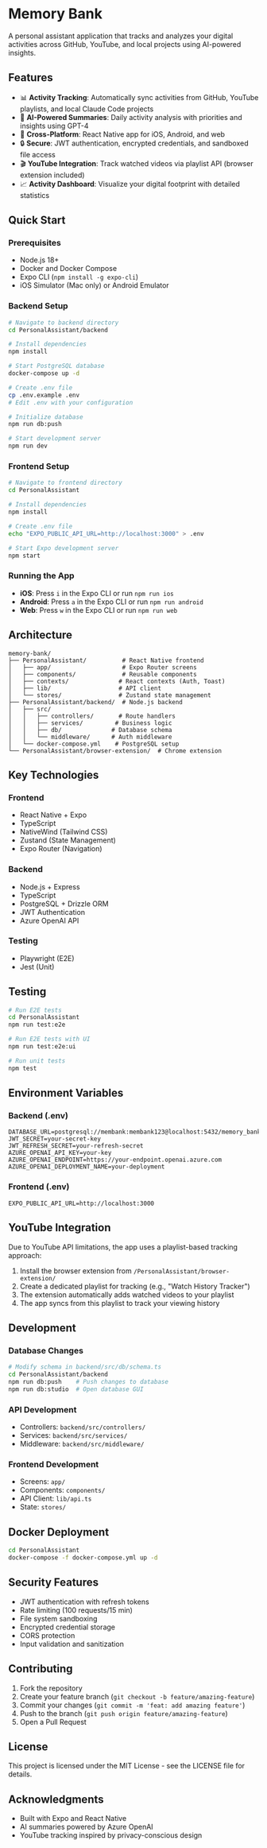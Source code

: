 # Memory Bank

A personal assistant application that tracks and analyzes your digital activities across GitHub, YouTube, and local projects using AI-powered insights.

## Features

- 📊 **Activity Tracking**: Automatically sync activities from GitHub, YouTube playlists, and local Claude Code projects
- 🤖 **AI-Powered Summaries**: Daily activity analysis with priorities and insights using GPT-4
- 📱 **Cross-Platform**: React Native app for iOS, Android, and web
- 🔒 **Secure**: JWT authentication, encrypted credentials, and sandboxed file access
- 🎬 **YouTube Integration**: Track watched videos via playlist API (browser extension included)
- 📈 **Activity Dashboard**: Visualize your digital footprint with detailed statistics

## Quick Start

### Prerequisites

- Node.js 18+
- Docker and Docker Compose
- Expo CLI (`npm install -g expo-cli`)
- iOS Simulator (Mac only) or Android Emulator

### Backend Setup

```bash
# Navigate to backend directory
cd PersonalAssistant/backend

# Install dependencies
npm install

# Start PostgreSQL database
docker-compose up -d

# Create .env file
cp .env.example .env
# Edit .env with your configuration

# Initialize database
npm run db:push

# Start development server
npm run dev
```

### Frontend Setup

```bash
# Navigate to frontend directory
cd PersonalAssistant

# Install dependencies
npm install

# Create .env file
echo "EXPO_PUBLIC_API_URL=http://localhost:3000" > .env

# Start Expo development server
npm start
```

### Running the App

- **iOS**: Press `i` in the Expo CLI or run `npm run ios`
- **Android**: Press `a` in the Expo CLI or run `npm run android`
- **Web**: Press `w` in the Expo CLI or run `npm run web`

## Architecture

```
memory-bank/
├── PersonalAssistant/          # React Native frontend
│   ├── app/                    # Expo Router screens
│   ├── components/             # Reusable components
│   ├── contexts/              # React contexts (Auth, Toast)
│   ├── lib/                   # API client
│   └── stores/                # Zustand state management
├── PersonalAssistant/backend/  # Node.js backend
│   ├── src/
│   │   ├── controllers/       # Route handlers
│   │   ├── services/         # Business logic
│   │   ├── db/              # Database schema
│   │   └── middleware/      # Auth middleware
│   └── docker-compose.yml    # PostgreSQL setup
└── PersonalAssistant/browser-extension/  # Chrome extension

```

## Key Technologies

### Frontend
- React Native + Expo
- TypeScript
- NativeWind (Tailwind CSS)
- Zustand (State Management)
- Expo Router (Navigation)

### Backend
- Node.js + Express
- TypeScript
- PostgreSQL + Drizzle ORM
- JWT Authentication
- Azure OpenAI API

### Testing
- Playwright (E2E)
- Jest (Unit)

## Testing

```bash
# Run E2E tests
cd PersonalAssistant
npm run test:e2e

# Run E2E tests with UI
npm run test:e2e:ui

# Run unit tests
npm test
```

## Environment Variables

### Backend (.env)
```env
DATABASE_URL=postgresql://membank:membank123@localhost:5432/memory_bank
JWT_SECRET=your-secret-key
JWT_REFRESH_SECRET=your-refresh-secret
AZURE_OPENAI_API_KEY=your-key
AZURE_OPENAI_ENDPOINT=https://your-endpoint.openai.azure.com
AZURE_OPENAI_DEPLOYMENT_NAME=your-deployment
```

### Frontend (.env)
```env
EXPO_PUBLIC_API_URL=http://localhost:3000
```

## YouTube Integration

Due to YouTube API limitations, the app uses a playlist-based tracking approach:

1. Install the browser extension from `/PersonalAssistant/browser-extension/`
2. Create a dedicated playlist for tracking (e.g., "Watch History Tracker")
3. The extension automatically adds watched videos to your playlist
4. The app syncs from this playlist to track your viewing history

## Development

### Database Changes
```bash
# Modify schema in backend/src/db/schema.ts
cd PersonalAssistant/backend
npm run db:push    # Push changes to database
npm run db:studio  # Open database GUI
```

### API Development
- Controllers: `backend/src/controllers/`
- Services: `backend/src/services/`
- Middleware: `backend/src/middleware/`

### Frontend Development
- Screens: `app/`
- Components: `components/`
- API Client: `lib/api.ts`
- State: `stores/`

## Docker Deployment

```bash
cd PersonalAssistant
docker-compose -f docker-compose.yml up -d
```

## Security Features

- JWT authentication with refresh tokens
- Rate limiting (100 requests/15 min)
- File system sandboxing
- Encrypted credential storage
- CORS protection
- Input validation and sanitization

## Contributing

1. Fork the repository
2. Create your feature branch (`git checkout -b feature/amazing-feature`)
3. Commit your changes (`git commit -m 'feat: add amazing feature'`)
4. Push to the branch (`git push origin feature/amazing-feature`)
5. Open a Pull Request

## License

This project is licensed under the MIT License - see the LICENSE file for details.

## Acknowledgments

- Built with Expo and React Native
- AI summaries powered by Azure OpenAI
- YouTube tracking inspired by privacy-conscious design